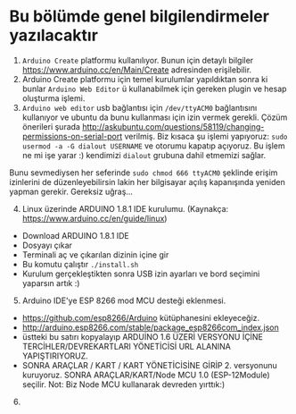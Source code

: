 # Bu bölümde genel bilgilendirmeler yazılacaktır

1. `Arduino Create` platformu kullanılıyor. Bunun için detaylı bilgiler https://www.arduino.cc/en/Main/Create adresinden erişilebilir.
2. Arduino Create platformu için temel kurulumlar yapıldıktan sonra ki bunlar `Arduino Web Editor` ü kullanabilmek için gereken plugin ve hesap oluşturma işlemi.
3. `Arduino web editor` usb bağlantısı için `/dev/ttyACM0` bağlantısını kullanıyor ve ubuntu da bunu kullanması için izin vermek gerekli. Çözüm önerileri şurada http://askubuntu.com/questions/58119/changing-permissions-on-serial-port verilmiş.
Biz kısaca şu işlemi yapıyoruz: `sudo usermod -a -G dialout USERNAME` ve otorumu kapatıp açıyoruz. Bu işlem ne mi işe yarar :) kendimizi `dialout` grubuna dahil etmemizi sağlar.

  Bunu sevmediysen her seferinde `sudo chmod 666 ttyACM0` şeklinde erişim izinlerini de düzenleyebilirsin lakin her bilgisayar açılış kapanışında yeniden yapman gerekir. Gereksiz uğraş...

4. Linux üzerinde ARDUINO 1.8.1 IDE kurulumu. (Kaynakça: https://www.arduino.cc/en/guide/linux)
 * Download ARDUINO 1.8.1 IDE
 * Dosyayı çıkar
 * Terminali aç ve çıkarılan dizinin içine gir
 * Bu komutu çalıştır `./install.sh`
 * Kurulum gerçekleştikten sonra USB izin ayarları ve bord seçimini yaparsın artık :)
 
5. Arduino IDE'ye ESP 8266 mod MCU desteği eklenmesi.
 * https://github.com/esp8266/Arduino kütüphanesini ekleyeceğiz.
 * http://arduino.esp8266.com/stable/package_esp8266com_index.json
 * üstteki bu satırı kopyalayıp ARDUİNO 1.6 ÜZERİ VERSYONU İÇİNE TERCİHLER/DEVREKARTLARI YÖNETİCİSİ URL ALANINA YAPIŞTIRIYORUZ.
 * SONRA ARAÇLAR / KART / KART YÖNETİCİSİNE GİRİP 2. versyonunu kuruyoruz. SONRA ARAÇLAR/KART/Node MCU 1.0 (ESP-12Module) seçilir.  Not: Biz Node MCU kullanarak devreden yırttık:)
 
 6. 
